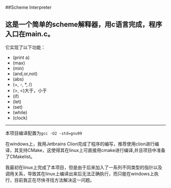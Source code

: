 ##Scheme Interpreter  

这是一个简单的scheme解释器，用c语言完成，程序入口在main.c。
---
它实现了以下功能：

* (print a) 
* (max)
* (min) 
* (and,or,not)
* (abs) 
* (+, -, *, /)
* (>, <)大于，小于
* (if)
* (let)
* (set)
* (while)
* (clock)

___

本项目编译配置为`gcc -O2 -std=gnu99`

在windows上，我用Jetbrains Clion完成了程序的编写，推荐使用clion进行编译，其支持CMake，这使得其在linux上可直接用cmake进行编译,并且项目中准备了CMakelist。

我最初在linux上完成了本项目，但是由于后来加入了一系列不同类型的指针以及调用关系，导致其在linux上编译出来后无法正确执行，而只能在windows上执行，目前我正在尽快寻找方法解决这一问题。
